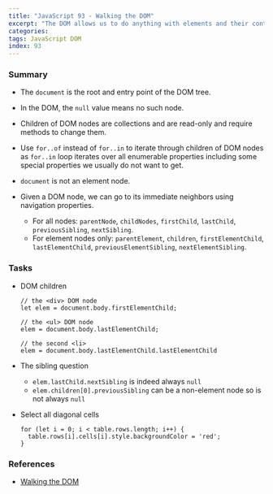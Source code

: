 ```yaml
---
title: "JavaScript 93 - Walking the DOM"
excerpt: "The DOM allows us to do anything with elements and their contents, but first we need to reach the corresponding DOM object. All operations on the DOM start with the document object. That's the main entry point to DOM. From it we can access any node."
categories:
tags: JavaScript DOM
index: 93
---
```


### Summary

- The `document` is the root and entry point of the DOM tree.

- In the DOM, the `null` value means no such node.

- Children of DOM nodes are collections and are read-only and require methods to change them.

- Use `for..of` instead of `for..in` to iterate through children of DOM nodes as `for..in` loop iterates over all enumerable properties including some special properties we usually do not want to get.

- `document` is not an element node.

- Given a DOM node, we can go to its immediate neighbors using navigation properties.

  - For all nodes: `parentNode`, `childNodes`, `firstChild`, `lastChild`, `previousSibling`, `nextSibling`.
  - For element nodes only: `parentElement`, `children`, `firstElementChild`, `lastElementChild`, `previousElementSibling`, `nextElementSibling`.

### Tasks

- DOM children

  ```
  // the <div> DOM node
  let elem = document.body.firstElementChild;

  // the <ul> DOM node
  elem = document.body.lastElementChild;

  // the second <li>
  elem = document.body.lastElementChild.lastElementChild
  ```

- The sibling question

  - `elem.lastChild.nextSibling` is indeed always `null`
  - `elem.children[0].previousSibling` can be a non-element node so is not always `null`

- Select all diagonal cells

  ```
  for (let i = 0; i < table.rows.length; i++) {
    table.rows[i].cells[i].style.backgroundColor = 'red';
  }
  ```

### References

- [Walking the DOM](https://javascript.info/dom-navigation)
